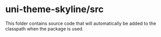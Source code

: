 # uni-theme-skyline/src

This folder contains source code that will automatically be added to the classpath when
the package is used.
